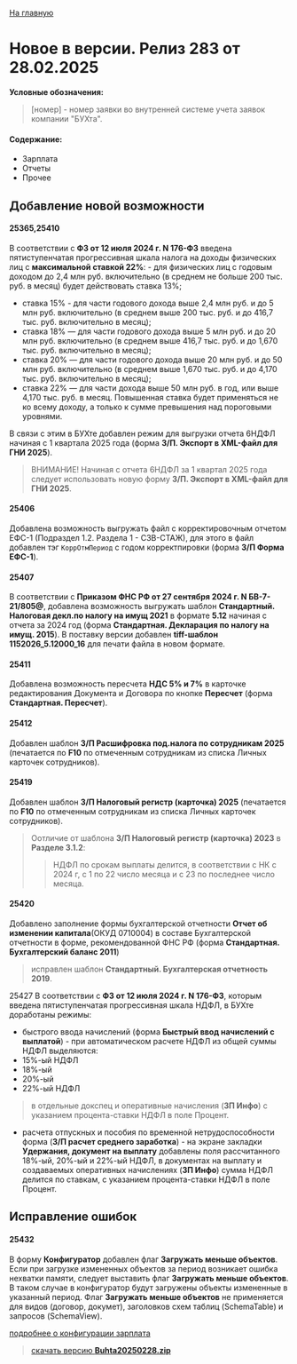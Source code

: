 ﻿[На главную](../../index.md)

# Новое  в версии. Релиз 283 от 28.02.2025

**Условные обозначения:**
 >[номер] - номер заявки во внутренней системе учета заявок компании "БУХта".

#### Содержание: 

- Зарплата
- Отчеты
- Прочее

## Добавление новой возможности

#### 25365,25410
В соответствии с __ФЗ от 12 июля 2024 г. N 176-ФЗ__ введена пятиступенчатая прогрессивная шкала налога на доходы физических лиц с __максимальной ставкой 22%__: - для физических лиц с годовым доходом до 2,4 млн руб. включительно (в среднем не больше 200 тыс. руб. в месяц) будет действовать ставка 13%; 
- ставка 15% - для части годового дохода выше 2,4 млн руб. и до 5 млн руб. включительно (в среднем выше 200 тыс. руб. и до 416,7 тыс. руб. включительно в месяц); 
- ставка 18% — для части годового дохода выше 5 млн руб. и до 20 млн руб. включительно (в среднем выше 416,7 тыс. руб. и до 1,670 тыс. руб. включительно в месяц); 
- ставка 20% — для части годового дохода выше 20 млн руб. и до 50 млн руб. включительно (в среднем выше 1,670 тыс. руб. и до 4,170 тыс. руб. включительно в месяц); 
- ставка 22% — для части дохода выше 50 млн руб. в год, или выше 4,170 тыс. руб. в месяц. Повышенная ставка будет применяться не ко всему доходу, а только к сумме превышения над пороговыми уровнями. 

В связи с этим в БУХте добавлен режим для выгрузки отчета 6НДФЛ начиная с 1 квартала 2025 года (форма __З/П. Экспорт в XML-файл для ГНИ 2025__).
>ВНИМАНИЕ! Начиная с отчета 6НДФЛ за 1 квартал 2025 года следует использовать новую форму __З/П. Экспорт в XML-файл для ГНИ 2025__.

#### 25406
Добавлена возможность выгружать файл с корректировочным отчетом ЕФС-1 (Подраздел 1.2. Раздела 1 - СЗВ-СТАЖ), для этого в файл добавлен тэг `КоррОтмПериод` с годом корректпировки (форма __З/П Форма ЕФС-1__).

#### 25407
В соответствии с __Приказом ФНС РФ от 27 сентября 2024 г. N БВ-7-21/805@__, добавлена возможность выгружать шаблон __Стандартный. Налоговая декл.по налогу на имущ 2021__ в формате __5.12__ начиная с отчета за 2024 год (форма __Стандартная. Декларация по налогу на имущ. 2015__). В поставку версии добавлен __tiff-шаблон 1152026_5.12000_16__ для печати файла в новом формате.

#### 25411
Добавлена возможность пересчета __НДС 5% и 7%__ в карточке редактирования Документа и Договора по кнопке __Пересчет__ (форма __Стандартная. Пересчет__).

#### 25412
Добавлен шаблон __З/П Расшифровка под.налога по сотрудникам 2025__ (печатается по __F10__ по отмеченным сотрудникам из списка Личных карточек сотрудников).

#### 25419
Добавлен шаблон __З/П Налоговый регистр (карточка) 2025__ (печатается по __F10__ по отмеченным сотрудникам из списка Личных карточек сотрудников). 
>Оотличие от шаблона __З/П Налоговый регистр (карточка) 2023__ в __Разделе 3.1.2__: 
>>НДФЛ по срокам выплаты делится, в соответствии с НК с 2024 г, с 1 по 22 число месяца и с 23 по последнее число месяца.

#### 25420
Добавлено заполнение формы бухгалтерской отчетности __Отчет об изменении капитала__(ОКУД 0710004) в составе Бухгалтерской отчетности в форме, рекомендованной ФНС РФ (форма __Стандартная. Бухгалтерский баланс 2011__)
>исправлен шаблон __Стандартный. Бухгалтерская отчетность 2019__.

25427
В соответствии с __ФЗ от 12 июля 2024 г. N 176-ФЗ__, которым введена пятиступенчатая прогрессивная шкала НДФЛ, в БУХте доработаны режимы:
- быстрого ввода начислений (форма __Быстрый ввод начислений с выплатой__) - при автоматическом расчете НДФЛ из общей суммы НДФЛ выделяются:
 - 15%-ый НДФЛ
 - 18%-ый
 - 20%-ый
 - 22%-ый НДФЛ 
 >в отдельные докспец и оперативные начисления (__ЗП Инфо__) с указанием процента-ставки НДФЛ в поле Процент.

- расчета отпускных и пособия по временной нетрудоспособности форма (__З/П расчет среднего заработка__) - на экране закладки __Удержания, документ на выплату__ добавлены поля рассчитанного 18%-ый, 20%-ый и 22%-ый НДФЛ, в документах на выплату и создаваемых оперативных начислениях (__ЗП Инфо__) сумма НДФЛ делится по ставкам, с указанием процента-ставки НДФЛ в поле Процент.

## Исправление ошибок

#### 25432
В форму __Конфигуратор__ добавлен флаг __Загружать меньше объектов__.
Если при загрузке измененных объектов за период возникает ошибка нехватки памяти, следует выставить флаг __Загружать меньше объектов__. В таком случае в конфигуратор будут загружены объекты измененные в указанный период.
Флаг __Загружать меньше объектов__ не применяется для видов (договор, докумет), заголовков схем таблиц (SchemaTable) и запросов (SchemaView).

[подробнее о конфигурации зарплата](Стандартная_Зарплата.htm)

>[скачать версию **Buhta20250228.zip**](Buhta20250228.zip)
